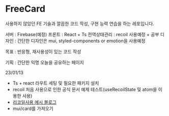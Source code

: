 # FreeCard

사용하지 않았던 FE 기술과 깔끔한 코드 작성, 구현 능력 연습을 하는 레포입니다.

서버 : Firebase(예정)
프론트 : React + Ts
전역상태관리 : recoil 사용예정 + 공부
디자인 : 간단한 디자인은 mui, styled-components or emotion을 사용예정

목표 : 반응형, 재사용성이 있는 코드 작성

기획 : 간단한 익명 오늘을 공유하는 페이지

23/01/13

- Ts + react 라우트 세팅 및 필요한 패키지 설치
- recoil 처음 사용으로 인한 공식 문서 예제 테스트(useRecoilState 및 atom을 이용한 사용)
- [리코일사용 예시 블로그](https://freestrokes.tistory.com/165)
- mui/card를 가져오기
